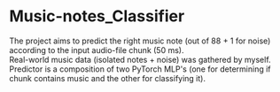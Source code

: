 # Music-notes_Classifier
The project aims to predict the right music note (out of 88 + 1 for noise) according to the input audio-file chunk (50 ms). <br />
Real-world music data (isolated notes + noise) was gathered by myself. <br />
Predictor is a composition of two PyTorch MLP's (one for determining if chunk contains music and the other for classifying it).
